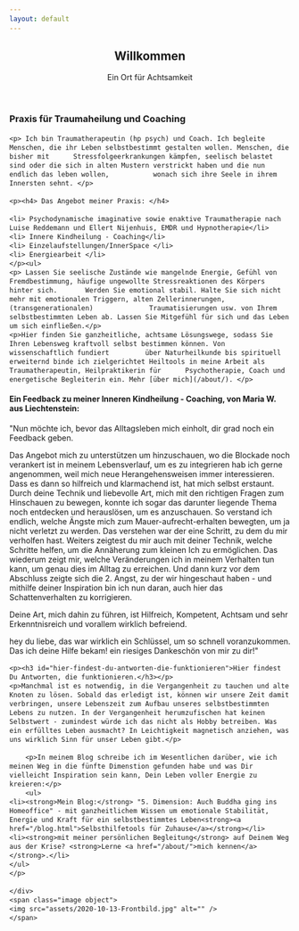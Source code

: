 ```yaml
---
layout: default
---
```


  <section id="banner">
	<div class="content">
	<header>
	<h1>Willkommen</h1>
	<p>Ein Ort für Achtsamkeit</p>
	</header>
	<p>
	<p> <h3> Praxis für Traumaheilung und Coaching </h3> </p>

	<p> Ich bin Traumatherapeutin (hp psych) und Coach. Ich begleite Menschen, die ihr Leben selbstbestimmt gestalten wollen. Menschen, die bisher mit 		Stressfolgeerkrankungen kämpfen, seelisch belastet sind oder die sich in alten Mustern verstrickt haben und die nun endlich das leben wollen, 			wonach sich ihre Seele in ihrem Innersten sehnt. </p>
	
	<p><h4> Das Angebot meiner Praxis: </h4>
	
	<li> Psychodynamische imaginative sowie enaktive Traumatherapie nach Luise Reddemann und Ellert Nijenhuis, EMDR und Hypnotherapie</li>
	<li> Innere Kindheilung - Coaching</li>
	<li> Einzelaufstellungen/InnerSpace </li>
	<li> Energiearbeit </li>
	</p><ul>
	<p> Lassen Sie seelische Zustände wie mangelnde Energie, Gefühl von Fremdbestimmung, häufige ungewollte Stressreaktionen des Körpers hinter sich. 		Werden Sie emotional stabil. Halte Sie sich nicht mehr mit emotionalen Triggern, alten Zellerinnerungen, (transgenerationalen) 				Traumatisierungen usw. von Ihrem selbstbestimmten Leben ab. Lassen Sie Mitgefühl für sich und das Leben um sich einfließen.</p>
	<p>Hier finden Sie ganzheitliche, achtsame Lösungswege, sodass Sie Ihren Lebensweg kraftvoll selbst bestimmen können. Von wissenschaftlich fundiert 		über Naturheilkunde bis spirituell erweiternd binde ich zielgerichtet Heiltools in meine Arbeit als Traumatherapeutin, Heilpraktikerin für 		Psychotherapie, Coach und energetische Begleiterin ein. Mehr [über mich](/about/). </p>

	
<p><h4>Ein Feedback zu meiner Inneren Kindheilung - Coaching, von Maria W. aus Liechtenstein: </h4></p> 
<p>"Nun möchte ich, bevor das Alltagsleben mich einholt, dir grad noch ein
Feedback geben.</p> 
<p>Das Angebot mich zu unterstützen um hinzuschauen, wo die
Blockade noch verankert ist in meinem Lebensverlauf, um es zu integrieren
hab ich gerne angenommen, weil mich neue Herangehensweisen immer
interessieren. Dass es dann so hilfreich und klarmachend ist, hat mich
selbst erstaunt. Durch deine Technik und liebevolle Art, mich mit den
richtigen Fragen zum Hinschauen zu bewegen, konnte ich sogar das darunter
liegende Thema noch entdecken und herauslösen, um es anzuschauen. So
verstand ich endlich, welche Ängste mich zum Mauer-aufrecht-erhalten
bewegten, um ja nicht verletzt zu werden. Das verstehen war der eine
Schritt, zu dem du mir verholfen hast. Weiters zeigtest du mir auch mit
deiner Technik, welche Schritte helfen, um die Annäherung zum kleinen Ich
zu ermöglichen. Das wiederum zeigt mir, welche Veränderungen ich in
meinem Verhalten tun kann, um genau dies im Alltag zu erreichen. Und dann
kurz vor dem Abschluss zeigte sich die 2. Angst, zu der wir hingeschaut
haben - und mithilfe deiner Inspiration bin ich nun daran, auch hier das
Schattenverhalten zu korrigieren.</p> 
<p> Deine Art, mich dahin zu führen, ist Hilfreich, Kompetent, Achtsam und
sehr Erkenntnisreich und vorallem wirklich befreiend.</p> 

<p> hey du liebe, das war wirklich ein Schlüssel, um so schnell
voranzukommen. Das ich deine Hilfe bekam! ein riesiges Dankeschön von
mir zu dir!" </p> 

	<p><h3 id="hier-findest-du-antworten-die-funktionieren">Hier findest Du Antworten, die funktionieren.</h3></p>
	<p>Manchmal ist es notwendig, in die Vergangenheit zu tauchen und alte Knoten zu lösen. Sobald das erledigt ist, können wir unsere Zeit damit verbringen, unsere Lebenszeit zum Aufbau unseres selbstbestimmten Lebens zu nutzen. In der Vergangenheit herumzufischen hat keinen Selbstwert - zumindest würde ich das nicht als Hobby betreiben. Was ein erfülltes Leben ausmacht? In Leichtigkeit magnetisch anziehen, was uns wirklich Sinn für unser Leben gibt.</p>
		
		<p>In meinem Blog schreibe ich im Wesentlichen darüber, wie ich meinen Weg in die fünfte Dimenstion gefunden habe und was Dir vielleicht Inspiration sein kann, Dein Leben voller Energie zu kreieren:</p>
		<ul>
	<li><strong>Mein Blog:</strong> "5. Dimension: Auch Buddha ging ins Homeoffice" - mit ganzheitlichem Wissen um emotionale Stabilität, Energie und Kraft für ein selbstbestimmtes Leben<strong><a href="/blog.html">Selbsthilfetools für Zuhause</a></strong></li>
	<li><strong>mit meiner persönlichen Begleitung</strong> auf Deinem Weg aus der Krise? <strong>Lerne <a href="/about/">mich kennen</a></strong>.</li>
	</ul>
	</p>

	</div>
	<span class="image object">
	<img src="assets/2020-10-13-Frontbild.jpg" alt="" />
	</span>
</section>
